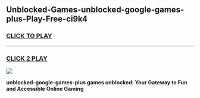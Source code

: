 
## Unblocked-Games-unblocked-google-games-plus-Play-Free-ci9k4
<h3>
<a href="https://premium76.site?title=unblocked-google-games-plus&ref=17A">CLICK TO PLAY</a></h3>
<hr>

<h3>
<a href="https://premium76.site?title=unblocked-google-games-plus&ref=17A">CLICK 2 PLAY</a>
  
</h3>

<a href="https://premium76.site?title=unblocked-google-games-plus&ref=17A"><img src="https://clearcache.store/games.png"></a>


**unblocked-google-games-plus games unblocked: Your Gateway to Fun and Accessible Online Gaming**
